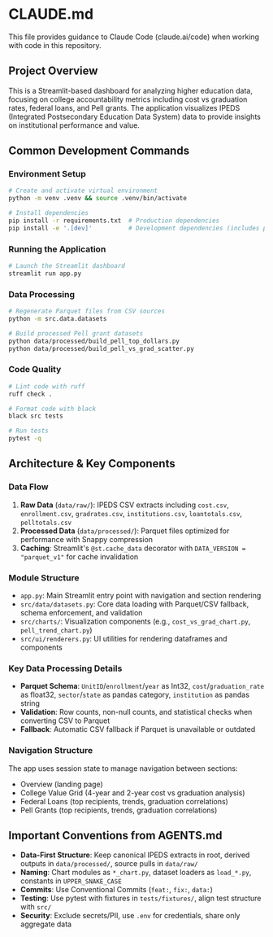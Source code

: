 # CLAUDE.md

This file provides guidance to Claude Code (claude.ai/code) when working with code in this repository.

## Project Overview

This is a Streamlit-based dashboard for analyzing higher education data, focusing on college accountability metrics including cost vs graduation rates, federal loans, and Pell grants. The application visualizes IPEDS (Integrated Postsecondary Education Data System) data to provide insights on institutional performance and value.

## Common Development Commands

### Environment Setup
```bash
# Create and activate virtual environment
python -m venv .venv && source .venv/bin/activate

# Install dependencies
pip install -r requirements.txt  # Production dependencies
pip install -e '.[dev]'          # Development dependencies (includes pytest, ruff, black)
```

### Running the Application
```bash
# Launch the Streamlit dashboard
streamlit run app.py
```

### Data Processing
```bash
# Regenerate Parquet files from CSV sources
python -m src.data.datasets

# Build processed Pell grant datasets
python data/processed/build_pell_top_dollars.py
python data/processed/build_pell_vs_grad_scatter.py
```

### Code Quality
```bash
# Lint code with ruff
ruff check .

# Format code with black
black src tests

# Run tests
pytest -q
```

## Architecture & Key Components

### Data Flow
1. **Raw Data** (`data/raw/`): IPEDS CSV extracts including `cost.csv`, `enrollment.csv`, `gradrates.csv`, `institutions.csv`, `loantotals.csv`, `pelltotals.csv`
2. **Processed Data** (`data/processed/`): Parquet files optimized for performance with Snappy compression
3. **Caching**: Streamlit's `@st.cache_data` decorator with `DATA_VERSION = "parquet_v1"` for cache invalidation

### Module Structure
- `app.py`: Main Streamlit entry point with navigation and section rendering
- `src/data/datasets.py`: Core data loading with Parquet/CSV fallback, schema enforcement, and validation
- `src/charts/`: Visualization components (e.g., `cost_vs_grad_chart.py`, `pell_trend_chart.py`)
- `src/ui/renderers.py`: UI utilities for rendering dataframes and components

### Key Data Processing Details
- **Parquet Schema**: `UnitID`/`enrollment`/`year` as Int32, `cost`/`graduation_rate` as float32, `sector`/`state` as pandas category, `institution` as pandas string
- **Validation**: Row counts, non-null counts, and statistical checks when converting CSV to Parquet
- **Fallback**: Automatic CSV fallback if Parquet is unavailable or outdated

### Navigation Structure
The app uses session state to manage navigation between sections:
- Overview (landing page)
- College Value Grid (4-year and 2-year cost vs graduation analysis)
- Federal Loans (top recipients, trends, graduation correlations)
- Pell Grants (top recipients, trends, graduation correlations)

## Important Conventions from AGENTS.md

- **Data-First Structure**: Keep canonical IPEDS extracts in root, derived outputs in `data/processed/`, source pulls in `data/raw/`
- **Naming**: Chart modules as `*_chart.py`, dataset loaders as `load_*.py`, constants in `UPPER_SNAKE_CASE`
- **Commits**: Use Conventional Commits (`feat:`, `fix:`, `data:`)
- **Testing**: Use pytest with fixtures in `tests/fixtures/`, align test structure with `src/`
- **Security**: Exclude secrets/PII, use `.env` for credentials, share only aggregate data